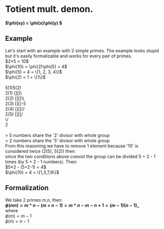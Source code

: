 # Totient mult. demon.
**$\phi(xy) = \phi(x)\phi(y) $**
## Example
<p>Let's start with an example with 2 simple primes. The example looks stupid but it's easily formalizable and works for every pair of primes.<br>
$2*5 = 10$ <br>
$\phi(10) = \phi(2)\phi(5) = 4$ <br>
$\phi(5) = 4 = \{1, 2, 3, 4\}$ <br>
$\phi(2) = 1 = \{1\}$ <br>
<br>
   5(1)5(2) <br>
2(1) [][]\ <br>
2(2) [][]\\ <br>
2(3) [][]-5 <br>
2(4) [][]// <br>
2(5) [][]/ <br>
      \/ <br>
       2 <br>
<br>
> 5 numbers share the '2' divisor with whole group <br>
> 2 numbers share the '5' divisor with whole group <br>
From this reasoning we have to remove 1 element because '10' is considered twice (2(5), 5(2)) then: <br>
since the two conditions above coexist the group can be divided 5 + 2 - 1 times (by 5 + 2 - 1 numbers). Then: <br>
$5*2 - (5+2-1) = 4$ <br>
$\phi(10) = 4 = \{1,3,7,9\}$

## Formalization
We take 2 primes m,n, then: <br>
**$\phi(mn) = m * n - (m + n -1) = m * n -m -n +1 = (m - 1)(n - 1)$_** <br>
where <br>
$\phi(m) = m - 1$ <br>
$\phi(n) = n - 1$ <br>

</p>
